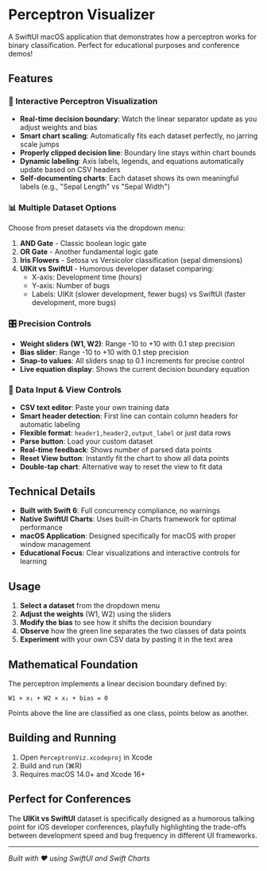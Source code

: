 # Perceptron Visualizer

A SwiftUI macOS application that demonstrates how a perceptron works for binary classification. Perfect for educational purposes and conference demos!

## Features

### 🎯 Interactive Perceptron Visualization
- **Real-time decision boundary**: Watch the linear separator update as you adjust weights and bias
- **Smart chart scaling**: Automatically fits each dataset perfectly, no jarring scale jumps
- **Properly clipped decision line**: Boundary line stays within chart bounds
- **Dynamic labeling**: Axis labels, legends, and equations automatically update based on CSV headers
- **Self-documenting charts**: Each dataset shows its own meaningful labels (e.g., "Sepal Length" vs "Sepal Width")

### 📊 Multiple Dataset Options
Choose from preset datasets via the dropdown menu:

1. **AND Gate** - Classic boolean logic gate
2. **OR Gate** - Another fundamental logic gate  
3. **Iris Flowers** - Setosa vs Versicolor classification (sepal dimensions)
4. **UIKit vs SwiftUI** - Humorous developer dataset comparing:
   - X-axis: Development time (hours) 
   - Y-axis: Number of bugs
   - Labels: UIKit (slower development, fewer bugs) vs SwiftUI (faster development, more bugs)

### 🎛️ Precision Controls
- **Weight sliders (W1, W2)**: Range -10 to +10 with 0.1 step precision
- **Bias slider**: Range -10 to +10 with 0.1 step precision
- **Snap-to values**: All sliders snap to 0.1 increments for precise control
- **Live equation display**: Shows the current decision boundary equation

### 📝 Data Input & View Controls
- **CSV text editor**: Paste your own training data
- **Smart header detection**: First line can contain column headers for automatic labeling
- **Flexible format**: `header1,header2,output_label` or just data rows
- **Parse button**: Load your custom dataset  
- **Real-time feedback**: Shows number of parsed data points
- **Reset View button**: Instantly fit the chart to show all data points
- **Double-tap chart**: Alternative way to reset the view to fit data

## Technical Details

- **Built with Swift 6**: Full concurrency compliance, no warnings
- **Native SwiftUI Charts**: Uses built-in Charts framework for optimal performance
- **macOS Application**: Designed specifically for macOS with proper window management
- **Educational Focus**: Clear visualizations and interactive controls for learning

## Usage

1. **Select a dataset** from the dropdown menu
2. **Adjust the weights** (W1, W2) using the sliders
3. **Modify the bias** to see how it shifts the decision boundary
4. **Observe** how the green line separates the two classes of data points
5. **Experiment** with your own CSV data by pasting it in the text area

## Mathematical Foundation

The perceptron implements a linear decision boundary defined by:
```
W1 × x₁ + W2 × x₂ + bias = 0
```

Points above the line are classified as one class, points below as another.

## Building and Running

1. Open `PerceptronViz.xcodeproj` in Xcode
2. Build and run (⌘R)
3. Requires macOS 14.0+ and Xcode 16+

## Perfect for Conferences

The **UIKit vs SwiftUI** dataset is specifically designed as a humorous talking point for iOS developer conferences, playfully highlighting the trade-offs between development speed and bug frequency in different UI frameworks.

---

*Built with ❤️ using SwiftUI and Swift Charts*